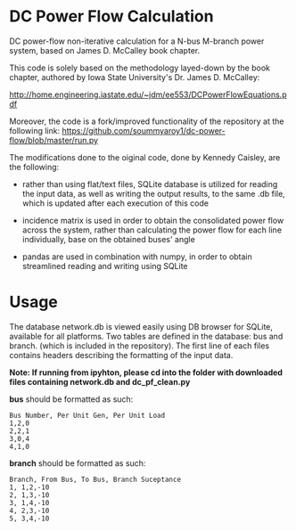# DC Power Flow Calculation

DC power-flow non-iterative calculation for a N-bus M-branch power system, based on James D. McCalley book chapter.

This code is solely based on the methodology layed-down by the book chapter, authored by Iowa State University's Dr. James D. McCalley:

http://home.engineering.iastate.edu/~jdm/ee553/DCPowerFlowEquations.pdf

Moreover, the code is a fork/improved functionality of the repository at the following link: https://github.com/soummyaroy1/dc-power-flow/blob/master/run.py

The modifications done to the oiginal code, done by Kennedy Caisley, are the following:

- rather than using flat/text files, SQLite database is utilized for reading the input data, as well as writing the output results, to the same .db file, which is updated after each execution of this code

- incidence matrix is used in order to obtain the consolidated power flow across the system, rather than calculating the power flow for each line individually, base on the obtained buses' angle

- pandas are used in combination with numpy, in order to obtain streamlined reading and writing using SQLite

# Usage

The database network.db is viewed easily using DB browser for SQLite, available for all platforms. Two tables are defined in the database: bus and branch. (which is included in the repository). The first line of each files contains headers describing the formatting of the input data. 

**Note: If running from ipyhton, please cd into the folder with downloaded files containing network.db and dc_pf_clean.py**

**bus** should be formatted as such:

```
Bus Number, Per Unit Gen, Per Unit Load
1,2,0
2,2,1
3,0,4
4,1,0
```

**branch** should be formatted as such:

```
Branch, From Bus, To Bus, Branch Suceptance
1, 1,2,-10
2, 1,3,-10
3, 1,4,-10
4, 2,3,-10
5, 3,4,-10
